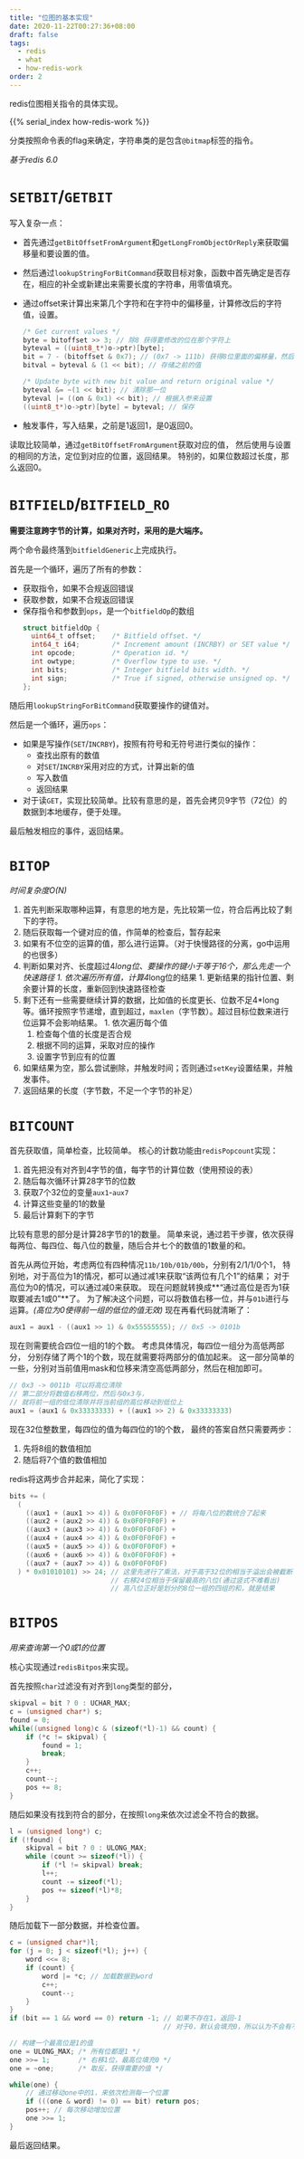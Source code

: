 ```yaml
---
title: "位图的基本实现"
date: 2020-11-22T00:27:36+08:00
draft: false
tags:
  - redis
  - what
  - how-redis-work
order: 2
---
```


redis位图相关指令的具体实现。

<!--more-->

{{% serial_index how-redis-work %}}

分类按照命令表的flag来确定，字符串类的是包含`@bitmap`标签的指令。

*基于redis 6.0*

# `SETBIT`/`GETBIT`

写入复杂一点：
- 首先通过`getBitOffsetFromArgument`和`getLongFromObjectOrReply`来获取偏移量和要设置的值。
- 然后通过`lookupStringForBitCommand`获取目标对象，函数中首先确定是否存在，相应的补全或新建出来需要长度的字符串，用零值填充。
- 通过offset来计算出来第几个字符和在字符中的偏移量，计算修改后的字符值，设置。

  ```c
  /* Get current values */
  byte = bitoffset >> 3; // 除8 获得要修改的位在那个字符上
  byteval = ((uint8_t*)o->ptr)[byte]; 
  bit = 7 - (bitoffset & 0x7); // (0x7 -> 111b) 获得8位里面的偏移量，然后反转顺序
  bitval = byteval & (1 << bit); // 存储之前的值

  /* Update byte with new bit value and return original value */
  byteval &= ~(1 << bit); // 清除那一位
  byteval |= ((on & 0x1) << bit); // 根据入参来设置
  ((uint8_t*)o->ptr)[byte] = byteval; // 保存
  ```
- 触发事件，写入结果，之前是1返回1，是0返回0。

读取比较简单，通过`getBitOffsetFromArgument`获取对应的值，
然后使用与设置的相同的方法，定位到对应的位置，返回结果。
特别的，如果位数超过长度，那么返回0。

# `BITFIELD`/`BITFIELD_RO`

**需要注意跨字节的计算，如果对齐时，采用的是大端序。**

两个命令最终落到`bitfieldGeneric`上完成执行。

首先是一个循环，遍历了所有的参数：
- 获取指令，如果不合规返回错误
- 获取参数，如果不合规返回错误
- 保存指令和参数到`ops`，是一个`bitfieldOp`的数组
  ```c
  struct bitfieldOp {
    uint64_t offset;    /* Bitfield offset. */
    int64_t i64;        /* Increment amount (INCRBY) or SET value */
    int opcode;         /* Operation id. */
    int owtype;         /* Overflow type to use. */
    int bits;           /* Integer bitfield bits width. */
    int sign;           /* True if signed, otherwise unsigned op. */
  };
  ```

随后用`lookupStringForBitCommand`获取要操作的键值对。

然后是一个循环，遍历`ops`：
- 如果是写操作(`SET`/`INCRBY`)，按照有符号和无符号进行类似的操作：
  - 查找出原有的数值
  - 对`SET`/`INCRBY`采用对应的方式，计算出新的值
  - 写入数值
  - 返回结果
- 对于读`GET`，实现比较简单。比较有意思的是，首先会拷贝9字节（72位）的数据到本地缓存，便于处理。

最后触发相应的事件，返回结果。

# `BITOP`

*时间复杂度O(N)*

1. 首先判断采取哪种运算，有意思的地方是，先比较第一位，符合后再比较了剩下的字符。
1. 随后获取每一个键对应的值，作简单的检查后，暂存起来
1. 如果有不位空的运算的值，那么进行运算。（对于快慢路径的分离，go中运用的也很多）
  1. 判断如果对齐、长度超过4*long位、要操作的键小于等于16个，那么先走一个快速路径
    1. 依次遍历所有值，计算4*long位的结果
    1. 更新结果的指针位置、剩余要计算的长度，重新回到快速路径检查
  1. 剩下还有一些需要继续计算的数据，比如值的长度更长、位数不足4*long等。循环按照字节递增，直到超过，`maxlen`（字节数）。超过目标位数来进行位运算不会影响结果。
    1. 依次遍历每个值
      1. 检查每个值的长度是否合规
      1. 根据不同的运算，采取对应的操作
      1. 设置字节到应有的位置
1. 如果结果为空，那么尝试删除，并触发时间；否则通过`setKey`设置结果，并触发事件。
1. 返回结果的长度（字节数，不足一个字节的补足）

# `BITCOUNT`

首先获取值，简单检查，比较简单。
核心的计数功能由`redisPopcount`实现：
1. 首先把没有对齐到4字节的值，每字节的计算位数（使用预设的表）
1. 随后每次循环计算28字节的位数
  1. 获取7个32位的变量`aux1`-`aux7`
  1. 计算这些变量的1的数量
1. 最后计算剩下的字节

比较有意思的部分是计算28字节的1的数量。
简单来说，通过若干步骤，依次获得每两位、每四位、每八位的数量，随后合并七个的数值的1数量的和。

首先从两位开始，考虑两位有四种情况`11b/10b/01b/00b`，分别有2/1/1/0个1，
特别地，对于高位为1的情况，都可以通过减1来获取“该两位有几个1”的结果；
对于高位为0的情况，可以通过减0来获取。
现在问题就转换成**“通过高位是否为1获取要减去1或0”**了。
为了解决这个问题，可以将数值右移一位，并与`01b`进行与运算。*(高位为0使得前一组的低位的值无效)*
现在再看代码就清晰了：
```c
aux1 = aux1 - ((aux1 >> 1) & 0x55555555); // 0x5 -> 0101b
```

现在则需要统合四位一组的1的个数。
考虑具体情况，每四位一组分为高低两部分，
分别存储了两个1的个数，现在就需要将两部分的值加起来。
这一部分简单的一些，分别对当前值用mask和位移来清空高低两部分，然后在相加即可。

```c
// 0x3 -> 0011b 可以将高位清除
// 第二部分将数值右移两位，然后与0x3与，
// 就将前一组的低位清除并将当前组的高位移动到低位上
aux1 = (aux1 & 0x33333333) + ((aux1 >> 2) & 0x33333333)
```

现在32位整数里，每四位的值为每四位的1的个数，
最终的答案自然只需要两步：
1. 先将8组的数值相加
1. 随后将7个值的数值相加

redis将这两步合并起来，简化了实现：

```c
bits += (
  (
    ((aux1 + (aux1 >> 4)) & 0x0F0F0F0F) + // 将每八位的数统合了起来
    ((aux2 + (aux2 >> 4)) & 0x0F0F0F0F) +
    ((aux3 + (aux3 >> 4)) & 0x0F0F0F0F) +
    ((aux4 + (aux4 >> 4)) & 0x0F0F0F0F) +
    ((aux5 + (aux5 >> 4)) & 0x0F0F0F0F) +
    ((aux6 + (aux6 >> 4)) & 0x0F0F0F0F) +
    ((aux7 + (aux7 >> 4)) & 0x0F0F0F0F)
  ) * 0x01010101) >> 24; // 这里先进行了乘法，对于高于32位的相当于溢出会被截断
                         // 右移24位相当于保留最高的八位(通过竖式不难看出)
                         // 高八位正好是划分的8位一组的四组的和，就是结果
```

# `BITPOS`

*用来查询第一个0或1的位置*

核心实现通过`redisBitpos`来实现。

首先按照`char`过滤没有对齐到`long`类型的部分，

```c
skipval = bit ? 0 : UCHAR_MAX;
c = (unsigned char*) s;
found = 0;
while((unsigned long)c & (sizeof(*l)-1) && count) {
    if (*c != skipval) {
        found = 1;
        break;
    }
    c++;
    count--;
    pos += 8;
}
```

随后如果没有找到符合的部分，在按照`long`来依次过滤全不符合的数据。

```c
l = (unsigned long*) c;
if (!found) {
    skipval = bit ? 0 : ULONG_MAX;
    while (count >= sizeof(*l)) {
        if (*l != skipval) break;
        l++;
        count -= sizeof(*l);
        pos += sizeof(*l)*8;
    }
}
```

随后加载下一部分数据，并检查位置。

```c
c = (unsigned char*)l;
for (j = 0; j < sizeof(*l); j++) {
    word <<= 8;
    if (count) {
        word |= *c; // 加载数据到word
        c++;
        count--;
    }
}
if (bit == 1 && word == 0) return -1; // 如果不存在1，返回-1
                                      // 对于0，默认会填充0，所以认为不会有不存在的情况

// 构建一个最高位是1的值
one = ULONG_MAX; /* 所有位都是1 */
one >>= 1;       /* 右移1位，最高位填充0 */
one = ~one;      /* 取反，获得需要的值 */

while(one) {
    // 通过移动one中的1，来依次检测每一个位置
    if (((one & word) != 0) == bit) return pos;
    pos++; // 每次移动增加位置
    one >>= 1;
}
```

最后返回结果。




